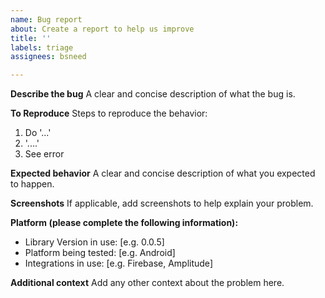 ```yaml
---
name: Bug report
about: Create a report to help us improve
title: ''
labels: triage
assignees: bsneed

---
```


**Describe the bug**
A clear and concise description of what the bug is.

**To Reproduce**
Steps to reproduce the behavior:
1. Do '...'
2. '....'
3. See error

**Expected behavior**
A clear and concise description of what you expected to happen.

**Screenshots**
If applicable, add screenshots to help explain your problem.

**Platform (please complete the following information):**
 - Library Version in use: [e.g. 0.0.5]
 - Platform being tested: [e.g. Android]
 - Integrations in use: [e.g. Firebase, Amplitude]

**Additional context**
Add any other context about the problem here.
